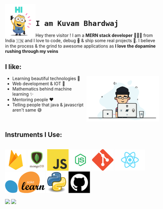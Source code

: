 <code><img src='gif/hello.gif' height='110' align='left'>

<h1>I am Kuvam Bhardwaj</h1></code>

Hey there visitor !
I am a **MERN stack developer** 👨🏻‍💻 from India 🇮🇳 and I love to code, debug ~~🐞~~ & ship some real projects 🚀.
I believe in the process & the grind to awesome applications as **I love the dopamine rushing through my veins**

<h2><b>I like:</b></h2>
<img align='right' src='gif/cool.gif' height='150' />
<ul>
    <li>Learning beautiful technologies 🥰</li>
    <li>Web development & IOT 🚀</li>
    <li>Mathematics behind machine learning ✨</li>
    <li>Mentoring people ❤️</li>
    <li>Telling people that java & javascript aren't same 😅</li>
</ul><br />

<h2><b>Instruments I Use:</b></h2><br />

<img src='images/firebase.png' height='70' />
<img src='images/mongo.png' height='70' />
<img src='images/js.jpeg' height='70' />
<img src='images/node.png' height='70' />
<img src='images/git.png' height='70' />
<img src='images/react.png' height='70' />
<img src='images/sklearn.png' height='70' />
<img src='images/python.png' height='70' />
<img src='images/github.png' height='70' />
<br /><br >

<img height='165' src='https://github-readme-stats.vercel.app/api?username=kuvamdazeus&theme=dracula' />
<img src='https://github-readme-stats.vercel.app/api/top-langs/?username=kuvamdazeus&theme=dracula&layout=compact' />
